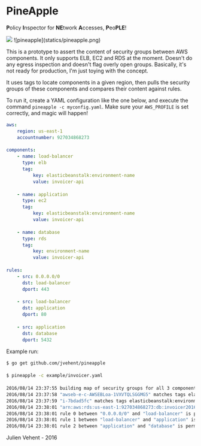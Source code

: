 PineApple
=========

**P**olicy **I**nspector for **NE**twork **A**ccesses, **P**eo**PLE**!

<img src="https://raw.githubusercontent.com/jvehent/pineapple/master/statics/pineapple.png" width=200 >
![pineapple](statics/pineapple.png)

This is a prototype to assert the content of security groups between AWS
components. It only supports ELB, EC2 and RDS at the moment. Doesn't do any
egress inspection and doesn't flag overly open groups. Basically, it's not ready
for production, I'm just toying with the concept.

It uses tags to locate components in a given region, then pulls the security
groups of these components and compares their content against rules.

To run it, create a YAML configuration like the one below, and execute the
command `pineapple -c myconfig.yaml`. Make sure your `AWS_PROFILE` is set
correctly, and magic will happen!

```yaml
aws:
    region: us-east-1
    accountnumber: 927034868273

components:
    - name: load-balancer
      type: elb
      tag:
          key: elasticbeanstalk:environment-name
          value: invoicer-api

    - name: application
      type: ec2
      tag: 
          key: elasticbeanstalk:environment-name
          value: invoicer-api

    - name: database
      type: rds
      tag:
          key: environment-name
          value: invoicer-api

rules:
    - src: 0.0.0.0/0
      dst: load-balancer
      dport: 443

    - src: load-balancer
      dst: application
      dport: 80

    - src: application
      dst: database
      dport: 5432
```

Example run:
```bash
$ go get github.com/jvehent/pineapple

$ pineapple -c example/invoicer.yaml

2016/08/14 23:37:55 building map of security groups for all 3 components
2016/08/14 23:37:58 "awseb-e-c-AWSEBLoa-1VXVTQLSGGMG5" matches tags elasticbeanstalk:environment-name:invoicer-api
2016/08/14 23:37:59 "i-7bdad5fc" matches tags elasticbeanstalk:environment-name:invoicer-api
2016/08/14 23:38:01 "arn:aws:rds:us-east-1:927034868273:db:invoicer201605211320" matches tags environment-name:invoicer-api
2016/08/14 23:38:01 rule 0 between "0.0.0.0/0" and "load-balancer" is permitted
2016/08/14 23:38:01 rule 1 between "load-balancer" and "application" is permitted
2016/08/14 23:38:01 rule 2 between "application" and "database" is permitted
```

Julien Vehent - 2016
